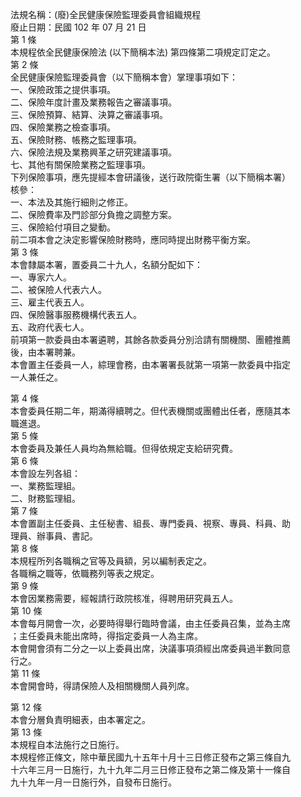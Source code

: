 法規名稱：(廢)全民健康保險監理委員會組織規程  
廢止日期：民國 102 年 07 月 21 日  
第 1 條  
本規程依全民健康保險法 (以下簡稱本法) 第四條第二項規定訂定之。  
第 2 條  
全民健康保險監理委員會（以下簡稱本會）掌理事項如下：  
一、保險政策之提供事項。  
二、保險年度計畫及業務報告之審議事項。  
三、保險預算、結算、決算之審議事項。  
四、保險業務之檢查事項。  
五、保險財務、帳務之監理事項。  
六、保險法規及業務興革之研究建議事項。  
七、其他有關保險業務之監理事項。  
下列保險事項，應先提經本會研議後，送行政院衛生署（以下簡稱本署）  
核參：  
一、本法及其施行細則之修正。  
二、保險費率及門診部分負擔之調整方案。  
三、保險給付項目之變動。  
前二項本會之決定影響保險財務時，應同時提出財務平衡方案。  
第 3 條  
本會隸屬本署，置委員二十九人，名額分配如下：  
一、專家六人。  
二、被保險人代表六人。  
三、雇主代表五人。  
四、保險醫事服務機構代表五人。  
五、政府代表七人。  
前項第一款委員由本署遴聘，其餘各款委員分別洽請有關機關、團體推薦  
後，由本署聘兼。  
本會置主任委員一人，綜理會務，由本署署長就第一項第一款委員中指定  
一人兼任之。  


第 4 條  
本會委員任期二年，期滿得續聘之。但代表機關或團體出任者，應隨其本  
職進退。  
第 5 條  
本會委員及兼任人員均為無給職。但得依規定支給研究費。  
第 6 條  
本會設左列各組：  
一、業務監理組。  
二、財務監理組。  
第 7 條  
本會置副主任委員、主任秘書、組長、專門委員、視察、專員、科員、助  
理員、辦事員、書記。  
第 8 條  
本規程所列各職稱之官等及員額，另以編制表定之。  
各職稱之職等，依職務列等表之規定。  
第 9 條  
本會因業務需要，經報請行政院核准，得聘用研究員五人。  
第 10 條  
本會每月開會一次，必要時得舉行臨時會議，由主任委員召集，並為主席  
；主任委員未能出席時，得指定委員一人為主席。  
本會開會須有二分之一以上委員出席，決議事項須經出席委員過半數同意  
行之。  
第 11 條  
本會開會時，得請保險人及相關機關人員列席。  


第 12 條  
本會分層負責明細表，由本署定之。  
第 13 條  
本規程自本法施行之日施行。  
本規程修正條文，除中華民國九十五年十月十三日修正發布之第三條自九  
十六年三月一日施行，九十九年二月三日修正發布之第二條及第十一條自  
九十九年一月一日施行外，自發布日施行。  



